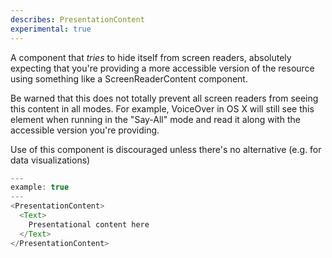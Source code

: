 ```yaml
---
describes: PresentationContent
experimental: true
---
```


A component that *tries* to hide itself from screen readers, absolutely
expecting that you're providing a more accessible version of the resource
using something like a ScreenReaderContent component.

Be warned that this does not totally prevent all screen readers from
seeing this content in all modes. For example, VoiceOver in OS X will
still see this element when running in the "Say-All" mode and read it
along with the accessible version you're providing.

Use of this component is discouraged unless there's no alternative
(e.g. for data visualizations)

```js
---
example: true
---
<PresentationContent>
  <Text>
    Presentational content here
  </Text>
</PresentationContent>
```
